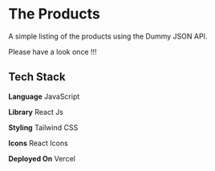 
# The Products

A simple listing of the products using the Dummy JSON API.

Please have a look once !!!



## Tech Stack

**Language** JavaScript

**Library** React Js

**Styling** Tailwind CSS

**Icons** React Icons

**Deployed On** Vercel

